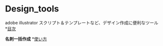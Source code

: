 # Design_tools
adobe illustrator スクリプト＆テンプレートなど、デザイン作成に便利なツール
*[目次](https://github.com/iitsukaSho/Design_tools/wiki)


**名刺一括作成**
*[使い方](https://github.com/iitsukaSho/Design_tools/tree/master/namecard)
